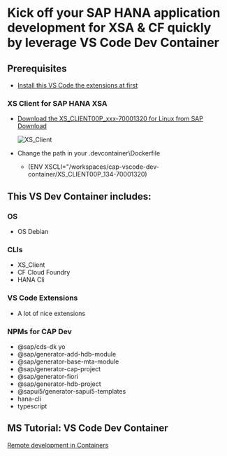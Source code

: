 # Kick off your SAP HANA application development for XSA & CF quickly by leverage VS Code Dev Container

## Prerequisites
- [Install this VS Code the extensions at first](https://code.visualstudio.com/docs/remote/containers-tutorial#_install-the-extension)

### XS Client for SAP HANA XSA
- [Download the XS_CLIENT00P_xxx-70001320 for Linux from SAP Download](https://launchpad.support.sap.com/#/softwarecenter/template/products/related/_APP=00200682500000001943&_EVENT=DISPHIER&HEADER=Y&FUNCTIONBAR=N&EVENT=TREE&NE=NAVIGATE&ENR=73554900100900001301&V=MAINT/SAP%20HANA%20PLATFORM%20EDITION%202.0)
  
  ![XS_Client](https://github.com/draschke/vscode-sap-hana-dev-environment-for-cf-and-xs/blob/master/images/xs-client.png)
- Change the path in your .devcontainer\Dockerfile
  - (ENV XSCLI="/workspaces/cap-vscode-dev-container/XS_CLIENT00P_134-70001320)



## This VS Dev Container includes:
### OS
  - OS Debian
### CLIs
  - XS_Client
  - CF Cloud Foundry 
  - HANA Cli 

### VS Code Extensions
  - A lot of nice extensions
  
### NPMs for CAP Dev
  - @sap/cds-dk yo
  - @sap/generator-add-hdb-module
  - @sap/generator-base-mta-module
  - @sap/generator-cap-project
  - @sap/generator-fiori
  - @sap/generator-hdb-project
  - @sapui5/generator-sapui5-templates
  - hana-cli
  - typescript 


## MS Tutorial: VS Code Dev Container
[Remote development in Containers](https://code.visualstudio.com/docs/remote/containers-tutorial)
